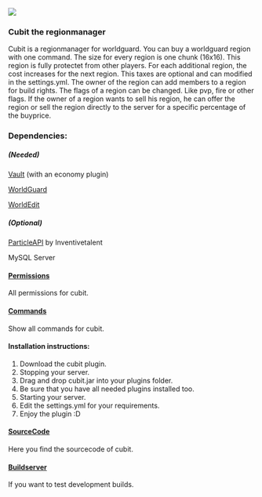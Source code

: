 ![](https://www.exylon.de/content/images/cubit.png)


### Cubit the regionmanager

Cubit is a regionmanager for worldguard. You can buy a worldguard region with one command. The size for every region is one chunk (16x16). This region is fully protectet from other players. For each additional region,  the cost increases for the next region. This taxes are optional and can modified in the settings.yml. The owner of the region can add members to a region for build rights. The flags of a region can be changed. Like pvp, fire or other flags. If the owner of a region wants to sell his region, he can offer the region or sell the region directly to the server for a specific percentage of the buyprice.


### Dependencies:

##### (Needed)
[Vault](https://dev.bukkit.org/bukkit-plugins/vault/) (with an economy plugin)

[WorldGuard](https://dev.bukkit.org/bukkit-plugins/worldguard/)

[WorldEdit](https://dev.bukkit.org/bukkit-plugins/worldedit/)

##### (Optional)

[ParticleAPI](https://www.spigotmc.org/resources/api-particleapi-1-7-1-8-1-9-1-10.2067/)  by Inventivetalent

MySQL Server







#### [Permissions](https://github.com/LinzN/cubit/wiki/Permissions)
All permissions for cubit.



#### [Commands](https://github.com/LinzN/cubit/wiki/Commands)
Show all commands for cubit.




#### Installation instructions:

1. Download the cubit plugin.
2. Stopping your server.
3. Drag and drop cubit.jar into your plugins folder.
4. Be sure that you have all needed plugins installed too.
5. Starting your server.
6. Edit the settings.yml for your requirements.
7. Enjoy the plugin :D



#### [SourceCode](https://github.com/LinzN/cubit)
Here you find the sourcecode of cubit.



#### [Buildserver](https://jenkins.exylon.de/job/cubit/)
If you want to test development builds.
